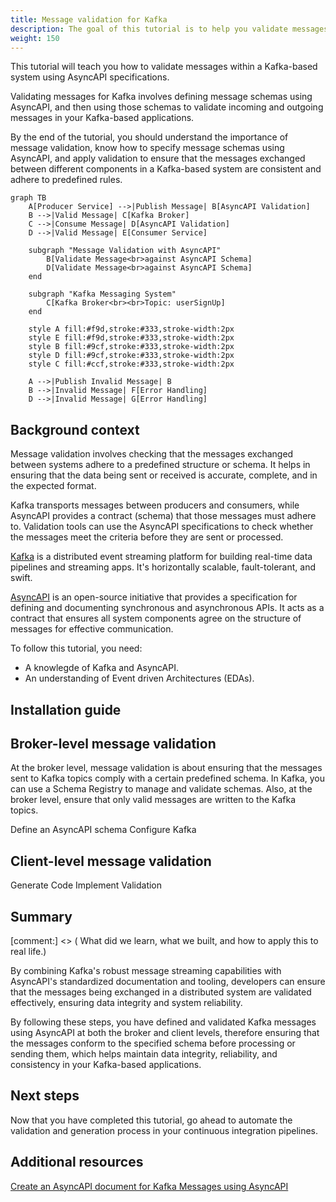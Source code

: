 ```yaml
---
title: Message validation for Kafka
description: The goal of this tutorial is to help you validate messages for Kafka.
weight: 150
---
```


This tutorial will teach you how to validate messages within a Kafka-based system using AsyncAPI specifications.

Validating messages for Kafka involves defining message schemas using AsyncAPI, and then using those schemas to validate incoming and outgoing messages in your Kafka-based applications. 

By the end of the tutorial, you should understand the importance of message validation, know how to specify message schemas using AsyncAPI, and apply validation to ensure that the messages exchanged between different components in a Kafka-based system are consistent and adhere to predefined rules.


```mermaid
graph TB
    A[Producer Service] -->|Publish Message| B[AsyncAPI Validation]
    B -->|Valid Message| C[Kafka Broker]
    C -->|Consume Message| D[AsyncAPI Validation]
    D -->|Valid Message| E[Consumer Service]

    subgraph "Message Validation with AsyncAPI"
        B[Validate Message<br>against AsyncAPI Schema]
        D[Validate Message<br>against AsyncAPI Schema]
    end

    subgraph "Kafka Messaging System"
        C[Kafka Broker<br><br>Topic: userSignUp]
    end

    style A fill:#f9d,stroke:#333,stroke-width:2px
    style E fill:#f9d,stroke:#333,stroke-width:2px
    style B fill:#9cf,stroke:#333,stroke-width:2px
    style D fill:#9cf,stroke:#333,stroke-width:2px
    style C fill:#ccf,stroke:#333,stroke-width:2px

    A -->|Publish Invalid Message| B
    B -->|Invalid Message| F[Error Handling]
    D -->|Invalid Message| G[Error Handling]
```

## Background context

Message validation involves checking that the messages exchanged between systems adhere to a predefined structure or schema. It helps in ensuring that the data being sent or received is accurate, complete, and in the expected format.

Kafka transports messages between producers and consumers, while AsyncAPI provides a contract (schema) that those messages must adhere to. Validation tools can use the AsyncAPI specifications to check whether the messages meet the criteria before they are sent or processed.

[Kafka](https://kafka.apache.org/documentation/#intro_nutshell) is a distributed event streaming platform for building real-time data pipelines and streaming apps. It's horizontally scalable, fault-tolerant, and swift.

[AsyncAPI](https://www.asyncapi.com/docs) is an open-source initiative that provides a specification for defining and documenting synchronous and asynchronous APIs. It acts as a contract that ensures all system components agree on the structure of messages for effective communication.


To follow this tutorial, you need:

* A knowlegde of Kafka and AsyncAPI.
* An understanding of Event driven Architectures (EDAs).


## Installation guide



	
## Broker-level message validation

<!--- 
Integrating message validation with Kafka producers
Validating outgoing messages before sending to Kafka
--->
At the broker level, message validation is about ensuring that the messages sent to Kafka topics comply with a certain predefined schema. In Kafka, you can use a Schema Registry to manage and validate schemas. Also, at the broker level, ensure that only valid messages are written to the Kafka topics.
 
Define an AsyncAPI schema
Configure Kafka


## Client-level message validation

<!--- 
Integrating message validation with Kafka consumers
Validating incoming messages before processing
--->

Generate Code
Implement Validation

## Summary

[comment:] <> ( What did we learn, what we built, and how to apply this to real life.)


By combining Kafka's robust message streaming capabilities with AsyncAPI's standardized documentation and tooling, developers can ensure that the messages being exchanged in a distributed system are validated effectively, ensuring data integrity and system reliability.

By following these steps, you have defined and validated Kafka messages using AsyncAPI at both the broker and client levels, therefore ensuring that the messages conform to the specified schema before processing or sending them, which helps maintain data integrity, reliability, and consistency in your Kafka-based applications.

## Next steps

Now that you have completed this tutorial, go ahead to automate the validation and generation process in your continuous integration pipelines.

## Additional resources

[Create an AsyncAPI document for Kafka Messages using AsyncAPI]()
